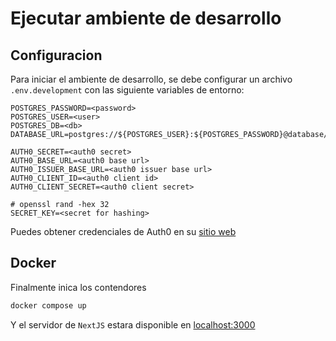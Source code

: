 # Ejecutar ambiente de desarrollo

## Configuracion

Para iniciar el ambiente de desarrollo, se debe configurar un archivo `.env.development` con las siguiente variables de entorno:

```
POSTGRES_PASSWORD=<password>
POSTGRES_USER=<user>
POSTGRES_DB=<db>
DATABASE_URL=postgres://${POSTGRES_USER}:${POSTGRES_PASSWORD}@database/${POSTGRES_DB}

AUTH0_SECRET=<auth0 secret>
AUTH0_BASE_URL=<auth0 base url>
AUTH0_ISSUER_BASE_URL=<auth0 issuer base url>
AUTH0_CLIENT_ID=<auth0 client id>
AUTH0_CLIENT_SECRET=<auth0 client secret>

# openssl rand -hex 32
SECRET_KEY=<secret for hashing>
```

Puedes obtener credenciales de Auth0 en su [sitio web](https://auth0.com/)

## Docker

Finalmente inica los contendores

```bash
docker compose up
```

Y el servidor de `NextJS` estara disponible en [localhost:3000](http://localhost:3000)
